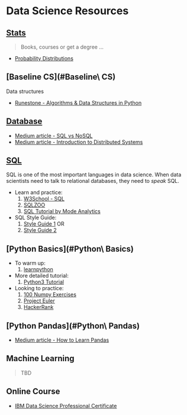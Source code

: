 # Data Science Resources

## [Stats](#Stats)

> Books, courses or get a degree ...

* [Probability Distributions](https://blog.cloudera.com/blog/2015/12/common-probability-distributions-the-data-scientists-crib-sheet/)

## [Baseline CS](#Baseline\ CS) 

Data structures

* [Runestone - Algorithms & Data Structures in Python](https://runestone.academy/runestone/static/pythonds/index.html)

## [Database](#Database)

* [Medium article - SQL vs NoSQL](https://medium.com/xplenty-blog/the-sql-vs-nosql-difference-mysql-vs-mongodb-32c9980e67b2)
* [Medium article - Introduction to Distributed Systems](https://medium.freecodecamp.org/a-thorough-introduction-to-distributed-systems-3b91562c9b3c)

## [SQL](#SQL)

SQL is one of the most important languages in data science. When data scientists need to talk to relational databases, they need to _speak_ SQL.

* Learn and practice: 
    1. [W3School - SQL](https://www.w3schools.com/sql/)
    1. [SQLZOO](https://sqlzoo.net/wiki/SQL_Tutorial)
    1. [SQL Tutorial by Mode Analytics](https://mode.com/sql-tutorial/introduction-to-sql/)
* SQL Style Guide: 
    1. [Style Guide 1](https://gist.github.com/fredbenenson/7bb92718e19138c20591) OR 
    1. [Style Guide 2](https://github.com/haleemur/sql-style-guide) 

## [Python Basics](#Python\ Basics)

* To warm up: 
    1. [learnpython](https://www.learnpython.org/) 
* More detailed tutorial:
    1. [Python3 Tutorial](https://docs.python.org/3/tutorial/)
* Looking to practice:
    1. [100 Numpy Exercises](http://www.labri.fr/perso/nrougier/teaching/numpy.100/)
    1. [Project Euler](https://projecteuler.net/archives)
    1. [HackerRank](https://www.hackerrank.com/)

## [Python Pandas](#Python\ Pandas)

* [Medium article - How to Learn Pandas](https://medium.com/dunder-data/how-to-learn-pandas-108905ab4955)

## Machine Learning

> TBD

## Online Course

* [IBM Data Science Professional Certificate](https://www.coursera.org/specializations/ibm-data-science-professional-certificate)